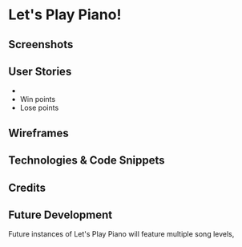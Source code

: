 # Let's Play Piano!

## 

## Screenshots



## User Stories
- 
- Win points
- Lose points

## Wireframes

## Technologies & Code Snippets

## Credits


## Future Development
Future instances of Let's Play Piano will feature multiple song levels, 